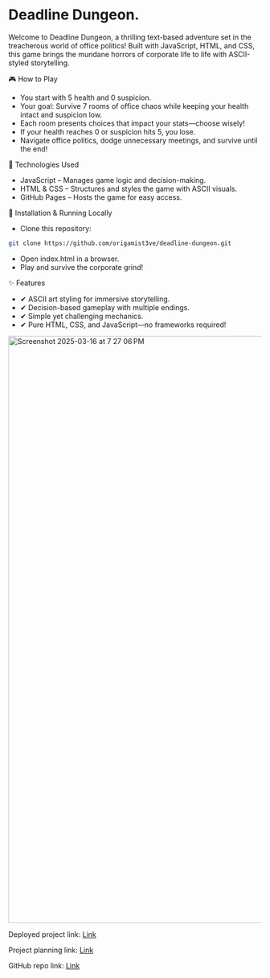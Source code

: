 # Deadline Dungeon.

Welcome to Deadline Dungeon, a thrilling text-based adventure set in the treacherous world of office politics! Built with JavaScript, HTML, and CSS, this game brings the mundane horrors of corporate life to life with ASCII-styled storytelling.

🎮 How to Play
- You start with 5 health and 0 suspicion.
- Your goal: Survive 7 rooms of office chaos while keeping your health intact and suspicion low.
- Each room presents choices that impact your stats—choose wisely!
- If your health reaches 0 or suspicion hits 5, you lose.
- Navigate office politics, dodge unnecessary meetings, and survive until the end!

🔧 Technologies Used
- JavaScript – Manages game logic and decision-making.
- HTML & CSS – Structures and styles the game with ASCII visuals.
- GitHub Pages – Hosts the game for easy access.


📜 Installation & Running Locally
- Clone this repository:
```sh
git clone https://github.com/origamist3ve/deadline-dungeon.git
```
- Open index.html in a browser.
- Play and survive the corporate grind!

✨ Features
- ✔ ASCII art styling for immersive storytelling.
- ✔ Decision-based gameplay with multiple endings.
- ✔ Simple yet challenging mechanics.
- ✔ Pure HTML, CSS, and JavaScript—no frameworks required!



<img width="1166" alt="Screenshot 2025-03-16 at 7 27 06 PM" src="https://github.com/user-attachments/assets/93e56f54-67e1-45ab-9700-dd20dac833bd" />

Deployed project link: [Link](https://origamist3ve.github.io/Deadline-Dungeon/)

Project planning link: [Link](https://github.com/origamist3ve/Deadline-Dungeon/blob/main/Proposal.md)

GitHub repo link: [Link](https://github.com/origamist3ve/Deadline-Dungeon)

